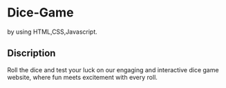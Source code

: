 # Dice-Game
by using HTML,CSS,Javascript.
## Discription
Roll the dice and test your luck on our engaging and interactive dice game website, where fun meets excitement with every roll.

